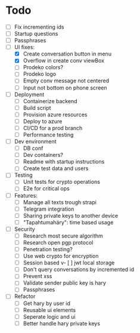# Todo

- [ ] Fix incrementing ids
- [ ] Startup questions
- [ ] Passphrases
- [ ] UI fixes:
  - [x] Create conversation button in menu
  - [x] Overflow in create conv viewBox
  - [ ] Prodeko colors?
  - [ ] Prodeko logo
  - [ ] Empty conv message not centered
  - [ ] Input not bottom on phone screen
- [ ] Deployment
  - [ ] Containerize backend
  - [ ] Build script
  - [ ] Provision azure resources
  - [ ] Deploy to azure
  - [ ] CI/CD for a prod branch
  - [ ] Performance testing
- [ ] Dev environment
  - [ ] DB conf
  - [ ] Dev containers?
  - [ ] Readme with startup instructions
  - [ ] Create test data and users
- [ ] Testing
  - [ ] Unit tests for crypto operations
  - [ ] E2e for critical ops
- [ ] Features:
  - [ ] Manage all texts trough strapi
  - [ ] Telegram integration
  - [ ] Sharing private keys to another device
  - [ ] "Tapahtumahäry": time based usage
- [ ] Security
  - [ ] Research most secure algorithm
  - [ ] Research open pgp protocol
  - [ ] Penetration testing?
  - [ ] Use web crypto for encryption
  - [ ] Session based v- [ ] jwt local storage
  - [ ] Don't query conversations by incremented id
  - [ ] Prevent xss
  - [ ] Validate sender public key is hary
  - [ ] Passphrases
- [ ] Refactor
  - [ ] Get hary by user id
  - [ ] Reusable ui elements
  - [ ] Seperate logic and ui
  - [ ] Better handle hary private keys
